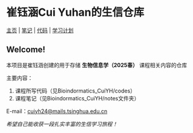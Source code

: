 # 崔钰涵Cui Yuhan的生信仓库
[主页](/index.md) | [笔记](/notes/index.md) | [代码](/codes/index.md) | [学习计划](/plan.md)
## Welcome!
本项目是崔钰涵创建的用于存储 **生物信息学（2025春）** 课程相关内容的仓库

主要内容：
1. 课程所写代码（见Bioindormatics_CuiYH/codes）
2. 课程笔记（见Bioindormatics_CuiYH/notes文件夹）

E-mail：cuiyh24@mails.tsinghua.edu.cn

*希望自己能收获一段扎实丰富的生信学习旅程！*
